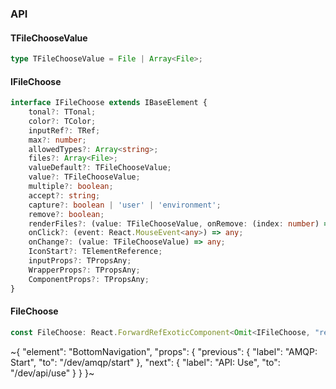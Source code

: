 

### API

#### TFileChooseValue

```ts
type TFileChooseValue = File | Array<File>;
```

#### IFileChoose

```ts
interface IFileChoose extends IBaseElement {
    tonal?: TTonal;
    color?: TColor;
    inputRef?: TRef;
    max?: number;
    allowedTypes?: Array<string>;
    files?: Array<File>;
    valueDefault?: TFileChooseValue;
    value?: TFileChooseValue;
    multiple?: boolean;
    accept?: string;
    capture?: boolean | 'user' | 'environment';
    remove?: boolean;
    renderFiles?: (value: TFileChooseValue, onRemove: (index: number) => any) => any;
    onClick?: (event: React.MouseEvent<any>) => any;
    onChange?: (value: TFileChooseValue) => any;
    IconStart?: TElementReference;
    inputProps?: TPropsAny;
    WrapperProps?: TPropsAny;
    ComponentProps?: TPropsAny;
}
```

#### FileChoose

```ts
const FileChoose: React.ForwardRefExoticComponent<Omit<IFileChoose, "ref"> & React.RefAttributes<unknown>>;
```

~{
  "element": "BottomNavigation",
  "props": {
    "previous": {
      "label": "AMQP: Start",
      "to": "/dev/amqp/start"
    },
    "next": {
      "label": "API: Use",
      "to": "/dev/api/use"
    }
  }
}~
